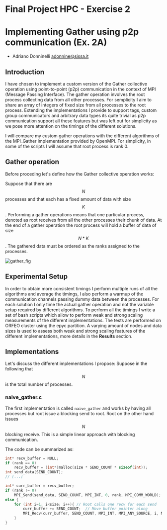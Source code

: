 # Final Project HPC - Exercise 2
# Implementing Gather  using p2p communication (Ex. 2A)
- Adriano Donninelli adonnine@sissa.it

## Introduction

I have chosen to implement a custom version of the Gather collective operation using point-to-point (p2p) communication in the context of MPI (Message Passing Interface). The gather operation involves the root process collecting data from all other processes. For semplicity I aim to share an array of integers of fixed size from all processes to the root process. Extending the implementations I provide to support tags, custom group communicators and arbitrary data types its quite trivial as p2p communication support all these features but was left out for simplicity as we pose more attention on the timings of the different solutions.

I will compare my custom gather operations with the different algorithms of the MPI_Gather implementation provided by OpenMPI. For simplicity, in some of the scripts I will assume that root process is rank 0.

## Gather operation

Before proceding let's define how the Gather collective operation works:

Suppose that there are $$N$$ processes and that each has a fixed amount of data with size $$K$$.
Performing a gather operations means that one particular process, denoted as root receives from all the other processes their chunk of data. At the end of a gather operation the root process will hold a buffer of data of size $$N * K$$.
The gathered data must be ordered as the ranks assigned to the processes.

![gather_fig](https://i.imgur.com/efTku4k.png)

## Experimental Setup

In order to obtain more consistent timings I perform multiple runs of all the algorithms and average the timings, I also perform a warmup of the communication channels passing dummy data between the processes. For each solution I only time the actual gather operation and not the variable setup required by different algorithms. To perform all the timings I write a set of bash scripts which allow to perform weak and strong scaling measurements of the different implementations. The tests are performed on ORFEO cluster using the epyc partition. A varying amount of nodes and data sizes is used to assess both weak and strong scaling features of the different implementations, more details in the **Results** section.

## Implementations
Let's discuss the different implementations I propose:
Suppose in the following that $$N$$ is the total number of processes.

### naive_gather.c
The first implementation is called `naive_gather` and works by having all processes but root issue a blocking send to root. Root on the other hand issues $$N$$ blocking receive. This is a simple linear approach with blocking communication.

The code can be summarized as:
```c
int* recv_buffer = NULL;
if (rank == 0) 
    recv_buffer = (int*)malloc(size * SEND_COUNT * sizeof(int));
int send_data[SEND_COUNT];
// [...]

int* curr_buffer = recv_buffer;
if (rank != 0)
    MPI_Send(send_data, SEND_COUNT, MPI_INT, 0, rank, MPI_COMM_WORLD);
else {
    for (int i=1; i<size; i++){ // Root calls one recv for each send
        curr_buffer += SEND_COUNT;  // Move buffer pointer along
        MPI_Recv(curr_buffer, SEND_COUNT, MPI_INT, MPI_ANY_SOURCE, i, MPI_COMM_WORLD, &status);
    }
}
```